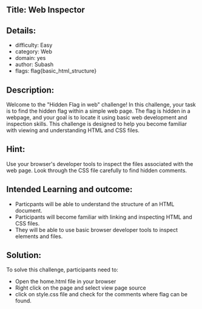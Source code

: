 ﻿## Title: Web Inspector

## Details:

- difficulty: Easy
- category: Web
- domain: yes
- author: Subash
- flags: flag{basic_html_structure}

## Description:

Welcome to the "Hidden Flag in web" challenge! In this challenge, your task is to find the hidden flag within a simple web page. The flag is hidden in a webpage, and your goal is to locate it using basic web development and inspection skills. This challenge is designed to help you become familiar with viewing and understanding HTML and CSS files.

## Hint:

Use your browser's developer tools to inspect the files associated with the web page. Look through the CSS file carefully to find hidden comments.

## Intended Learning and outcome:

- Particpants will be able to understand the structure of an HTML document.
- Participants will become familiar with linking and inspecting HTML and CSS files.
- They will be able to use basic browser developer tools to inspect elements and files.

## Solution:

To solve this challenge, participants need to:

- Open the home.html file in your browser
- Right click on the page and select view page source
- click on style.css file and check for the comments where flag can be found.
